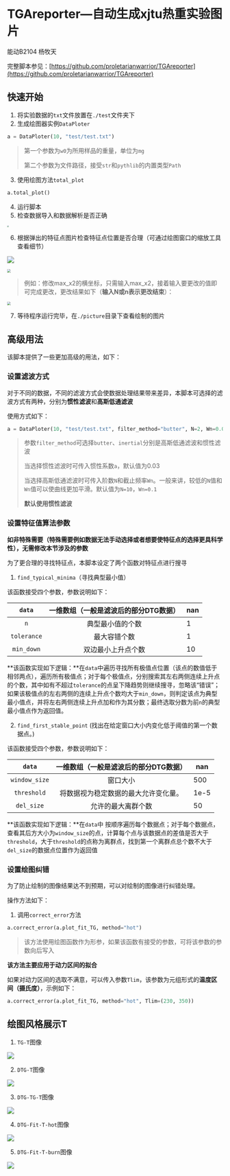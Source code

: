 # TGAreporter—自动生成xjtu热重实验图片

能动B2104 杨牧天

完整脚本参见：[https://github.com/proletarianwarrior/TGAreporter](https://github.com/proletarianwarrior/TGAreporter)

## 快速开始

1. 将实验数据的`txt`文件放置在`./test`文件夹下
2. 生成绘图器实例`DataPloter`

```python
a = DataPloter(10, "test/test.txt")
```

> 第一个参数为`w0`为所用样品的重量，单位为`mg`
>
> 第二个参数为文件路径，接受`str`和`pythlib`的内置类型`Path`

3. 使用绘图方法`total_plot`

```python
a.total_plot()
```

4. 运行脚本
5. 检查数据导入和数据解析是否正确

<img src=".\picture\0.png" style="zoom: 25%;" />

6. 根据弹出的特征点图片检查特征点位置是否合理（可通过绘图窗口的缩放工具查看细节）

![](.\picture\1.png)

<img src=".\picture\2.png" style="zoom:50%;" />

> 例如：修改max_x2的横坐标，只需输入max_x2，接着输入要更改的值即可完成更改，更改结果如下（**输入N或n表示更改结束**）：

<img src=".\picture\3.png" style="zoom:50%;" />

7. 等待程序运行完毕，在`./picture`目录下查看绘制的图片



## 高级用法

该脚本提供了一些更加高级的用法，如下：

### 设置滤波方式

对于不同的数据，不同的滤波方式会使数据处理结果带来差异，本脚本可选择的滤波方式有两种，分别为**惯性滤波**和**高斯低通滤波**

使用方式如下：

```python
a = DataPloter(10, "test/test.txt", filter_method="butter", N=2, Wn=0.03)
```

> 参数`filter_method`可选择`butter`、`inertial`分别是高斯低通滤波和惯性滤波
>
> 当选择惯性滤波时可传入惯性系数`a`，默认值为0.03
>
> 当选择高斯低通滤波时可传入阶数`N`和截止频率`Wn`。一般来讲，较低的`N`值和`Wn`值可以使曲线更加平滑。默认值为`N=10`，`Wn=0.1`
>
> **默认使用惯性滤波**

### 设置特征值算法参数

**如非特殊需要（特殊需要例如数据无法手动选择或者想要使特征点的选择更具科学性），无需修改本节涉及的参数**

为了更合理的寻找特征点，本脚本设定了两个函数对特征点进行搜寻

1. `find_typical_minima`（寻找典型最小值）

该函数接受四个参数，参数说明如下：

|   `data`    | 一维数组（一般是滤波后的部分DTG数据） | nan  |
| :---------: | :-----------------------------------: | ---- |
|     `n`     |           典型最小值的个数            | 1    |
| `tolerance` |             最大容错个数              | 1    |
| `min_down`  |          双边最小上升点个数           | 10   |

**该函数实现如下逻辑：**在`data`中遍历寻找所有极值点位置（该点的数值低于相邻两点），遍历所有极值点；对于每个极值点，分别搜索其左右两侧连续上升点的个数，其中如有不超过`tolerance`的点呈下降趋势则继续搜寻，忽略该“错误”；如果该极值点的左右两侧的连续上升点个数均大于`min_down`，则判定该点为典型最小值点，并将左右两侧连续上升点加和作为其分数；最终选取分数为前`n`的典型最小值点作为返回值。

2. `find_first_stable_point`  (找出在给定窗口大小内变化低于阈值的第一个数据点。)

该函数接受四个参数，参数说明如下：

|    `data`     | 一维数组（一般是滤波后的部分DTG数据） | nan  |
| :-----------: | :-----------------------------------: | ---- |
| `window_size` |               窗口大小                | 500  |
|  `threshold`  | 将数据视为稳定数据的最大允许变化量。  | 1e-5 |
|  `del_size`   |          允许的最大离群个数           | 50   |

**该函数实现如下逻辑：**在`data`中 按顺序遍历每个数据点；对于每个数据点，查看其后方大小为`window_size`的点，计算每个点与该数据点的差值是否大于`threshold`，大于`threshold`的点称为离群点，找到第一个离群点总个数不大于`del_size`的数据点位置作为返回值

### 设置绘图纠错

为了防止绘制的图像结果达不到预期，可以对绘制的图像进行纠错处理。

操作方法如下：

1. 调用`correct_error`方法

```python
a.correct_error(a.plot_fit_TG, method="hot")
```

> 该方法使用绘图函数作为形参，如果该函数有接受的参数，可将该参数的参数向后写入

**该方法主要应用于动力区间的拟合**

如果对动力区间的选取不满意，可以传入参数`Tlim`，该参数为元组形式的**温度区间（摄氏度）**，示例如下：

```python
a.correct_error(a.plot_fit_TG, method="hot", Tlim=(230, 350))
```

## 绘图风格展示T

1. `TG-T`图像

![](.\picture\TG.jpg)

2. `DTG-T`图像

![](.\picture\DTG.jpg)

3. `DTG-TG-T`图像

![](.\picture\DTG-TG.jpg)

4. `DTG-Fit-T-hot`图像

![](.\picture\DTG-Fit-hot.jpg)

5. `DTG-Fit-T-burn`图像

![](.\picture\DTG-Fit-burn.jpg)